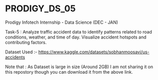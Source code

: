 # PRODIGY_DS_05
Prodigy Infotech Internship - Data Science (DEC - JAN)

Task-5 : Analyze traffic accident data to identify patterns related to road conditions, weather, and time of day. Visualize accident hotspots and contributing factors.

Dataset Used :- https://www.kaggle.com/datasets/sobhanmoosavi/us-accidents

Note that : As Dataset is large in size (Around 2GB) I am not sharing it on this repostory though you can download it from the above link.
